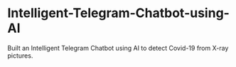 # Intelligent-Telegram-Chatbot-using-AI
Built an Intelligent Telegram Chatbot using AI to detect Covid-19 from X-ray pictures.

